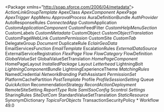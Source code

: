 <?xml version=”1.0″ encoding=”UTF-8″ standalone=”yes”?>
<Package xmlns=”http://soap.sforce.com/2006/04/metadata”&gt;
<types>
<members>*</members>
<name>ActionLinkGroupTemplate</name>
</types>
<types>
<members>*</members>
<name>ApexClass</name>
</types>
<types>
<members>*</members>
<name>ApexComponent</name>
</types>
<types>
<members>*</members>
<name>ApexPage</name>
</types>
<types>
<members>*</members>
<name>ApexTrigger</name>
</types>
<types>
<members>*</members>
<name>AppMenu</name>
</types>
<types>
<members>*</members>
<name>ApprovalProcess</name>
</types>
<types>
<members>*</members>
<name>AuraDefinitionBundle</name>
</types>
<types>
<members>*</members>
<name>AuthProvider</name>
</types>
<types>
<members>*</members>
<name>AutoResponseRules</name>
</types>
<types>
<members>*</members>
<name>ConnectedApp</name>
</types>
<types>
<members>*</members>
<name>CustomApplication</name>
</types>
<types>
<members>*</members>
<name>CustomApplicationComponent</name>
</types>
<types>
<members>*</members>
<name>CustomFeedFilter</name>
</types>
<types>
<members>*</members>
<name>CustomHelpMenuSection</name>
</types>
<types>
<members>*</members>
<name>CustomLabels</name>
</types>
<types>
<members>*</members>
<name>CustomMetadata</name>
</types>
<types>
<members>*</members>
<name>CustomObject</name>
</types>
<types>
<members>*</members>
<name>CustomObjectTranslation</name>
</types>
<types>
<members>*</members>
<name>CustomPageWebLink</name>
</types>
<types>
<members>*</members>
<name>CustomPermission</name>
</types>
<types>
<members>*</members>
<name>CustomSite</name>
</types>
<types>
<members>*</members>
<name>CustomTab</name>
</types>
<types>
<members>*</members>
<name>DelegateGroup</name>
</types>
<types>
<members>*</members>
<name>Document</name>
</types>
<types>
<members>*</members>
<name>DuplicateRule</name>
</types>
<types>
<members>*</members>
<name>EclairGeoData</name>
</types>
<types>
<members>*</members>
<name>EmailServicesFunction</name>
</types>
<types>
<members>*</members>
<name>EmailTemplate</name>
</types>
<types>
<members>*</members>
<name>EscalationRules</name>
</types>
<types>
<members>*</members>
<name>ExternalDataSource</name>
</types>
<types>
<members>*</members>
<name>ExternalServiceRegistration</name>
</types>
<types>
<members>*</members>
<name>FlexiPage</name>
</types>
<types>
<members>*</members>
<name>Flow</name>
</types>
<types>
<members>*</members>
<name>FlowCategory</name>
</types>
<types>
<members>*</members>
<name>FlowDefinition</name>
</types>
<types>
<members>*</members>
<name>GlobalValueSet</name>
</types>
<types>
<members>*</members>
<name>GlobalValueSetTranslation</name>
</types>
<types>
<members>*</members>
<name>HomePageComponent</name>
</types>
<types>
<members>*</members>
<name>HomePageLayout</name>
</types>
<types>
<members>*</members>
<name>InstalledPackage</name>
</types>
<types>
<members>*</members>
<name>Layout</name>
</types>
<types>
<members>*</members>
<name>Letterhead</name>
</types>
<types>
<members>*</members>
<name>LightningBolt</name>
</types>
<types>
<members>*</members>
<name>LightningComponentBundle</name>
</types>
<types>
<members>*</members>
<name>LightningExperienceTheme</name>
</types>
<types>
<members>*</members>
<name>MatchingRules</name>
</types>
<types>
<members>*</members>
<name>NamedCredential</name>
</types>
<types>
<members>*</members>
<name>NetworkBranding</name>
</types>
<types>
<members>*</members>
<name>PathAssistant</name>
</types>
<types>
<members>*</members>
<name>PermissionSet</name>
</types>
<types>
<members>*</members>
<name>PlatformCachePartition</name>
</types>
<types>
<members>*</members>
<name>PostTemplate</name>
</types>
<types>
<members>*</members>
<name>Profile</name>
</types>
<types>
<members>*</members>
<name>ProfileSessionSetting</name>
</types>
<types>
<members>*</members>
<name>Queue</name>
</types>
<types>
<members>*</members>
<name>QuickAction</name>
</types>
<types>
<members>*</members>
<name>RecommendationStrategy</name>
</types>
<types>
<members>*</members>
<name>RecordActionDeployment</name>
</types>
<types>
<members>*</members>
<name>RemoteSiteSetting</name>
</types>
<types>
<members>*</members>
<name>ReportType</name>
</types>
<types>
<members>*</members>
<name>Role</name>
</types>
<types>
<members>*</members>
<name>SamlSsoConfig</name>
</types>
<types>
<members>*</members>
<name>Scontrol</name>
</types>
<types>
<members>*</members>
<name>Settings</name>
</types>
<types>
<members>*</members>
<name>SharingRules</name>
</types>
<types>
<members>*</members>
<name>SiteDotCom</name>
</types>
<types>
<members>*</members>
<name>StandardValueSetTranslation</name>
</types>
<types>
<members>*</members>
<name>StaticResource</name>
</types>
<types>
<members>*</members>
<name>SynonymDictionary</name>
</types>
<types>
<members>*</members>
<name>TopicsForObjects</name>
</types>
<types>
<members>*</members>
<name>TransactionSecurityPolicy</name>
</types>
<types>
<members>*</members>
<name>Workflow</name>
</types>
<version>49.0</version>
</Package>
